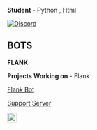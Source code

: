 

**Student** - Python , Html

<a href="https://discord.com/users/517541745987289093">
<img src="https://discord.c99.nl/widget/theme-2/517541745987289093" alt="Discord"/>
</a>



## BOTS
**FLANK**


**Projects**
**Working on** - Flank

[Flank Bot](https://discord.com/api/oauth2/authorize?client_id=872295368963002380&permissions=8&scope=bot)


[Support Server](https://discord.gg/programmer)


<a href="https://discord.com/users/523137529373917186" target="_blank" >
    <img align ="left" alt="Discord" width="22px" src ="https://cdn.jsdelivr.net/npm/simple-icons@v3/icons/discord.svg" />
  </a>

![]()
